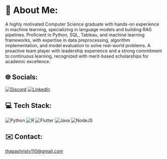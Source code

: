 # 💫 About Me:

A highly motivated Computer Science graduate with hands-on experience in machine learning, specializing in language models and building RAG pipelines. Proficient in Python, SQL, Tableau, and machine learning frameworks, with expertise in data preprocessing, algorithm implementation, and model evaluation to solve real-world problems. A proactive team player with leadership experience and a strong commitment to continuous learning, recognized with merit-based scholarships for academic excellence.

## 🌐 Socials:

[![Discord](https://img.shields.io/badge/Discord-%237289DA.svg?logo=discord&logoColor=white)](https://discord.gg/shristy13) [![LinkedIn](https://img.shields.io/badge/LinkedIn-%230077B5.svg?logo=linkedin&logoColor=white)](https://www.linkedin.com/in/shristythapa/)

## 💻 Tech Stack:

![Python](https://img.shields.io/badge/python-3670A0?style=for-the-badge&logo=python&logoColor=ffdd54) ![R](https://img.shields.io/badge/r-%23276DC3.svg?style=for-the-badge&logo=r&logoColor=white) ![Flutter](https://img.shields.io/badge/Flutter-%2302569B.svg?style=for-the-badge&logo=Flutter&logoColor=white) ![Java](https://img.shields.io/badge/java-%23ED8B00.svg?style=for-the-badge&logo=openjdk&logoColor=white) ![NodeJS](https://img.shields.io/badge/node.js-6DA55F?style=for-the-badge&logo=node.js&logoColor=white)

## ✉️ Contact:
thapashristy110@gmail.com

